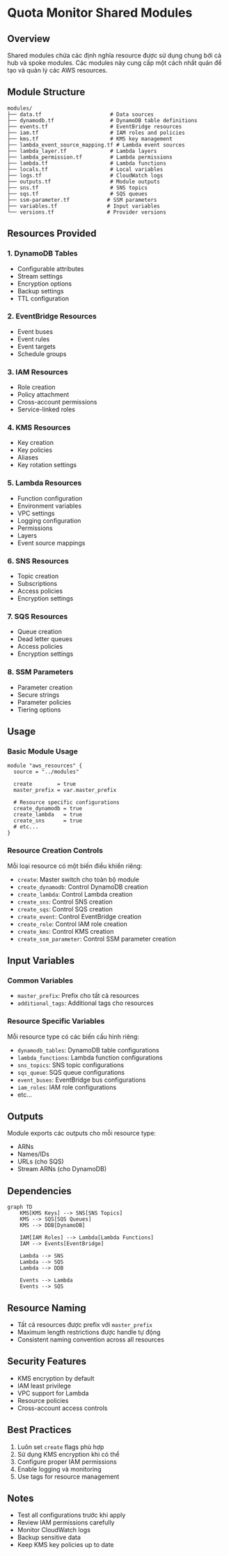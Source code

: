 # Quota Monitor Shared Modules

## Overview
Shared modules chứa các định nghĩa resource được sử dụng chung bởi cả hub và spoke modules. Các modules này cung cấp một cách nhất quán để tạo và quản lý các AWS resources.

## Module Structure
```
modules/
├── data.tf                      # Data sources
├── dynamodb.tf                  # DynamoDB table definitions
├── events.tf                    # EventBridge resources
├── iam.tf                       # IAM roles and policies
├── kms.tf                       # KMS key management
├── lambda_event_source_mapping.tf # Lambda event sources
├── lambda_layer.tf              # Lambda layers
├── lambda_permission.tf         # Lambda permissions
├── lambda.tf                    # Lambda functions
├── locals.tf                    # Local variables
├── logs.tf                      # CloudWatch logs
├── outputs.tf                   # Module outputs
├── sns.tf                       # SNS topics
├── sqs.tf                       # SQS queues
├── ssm-parameter.tf            # SSM parameters
├── variables.tf                # Input variables
└── versions.tf                 # Provider versions
```

## Resources Provided

### 1. DynamoDB Tables
- Configurable attributes
- Stream settings
- Encryption options
- Backup settings
- TTL configuration

### 2. EventBridge Resources
- Event buses
- Event rules
- Event targets
- Schedule groups

### 3. IAM Resources
- Role creation
- Policy attachment
- Cross-account permissions
- Service-linked roles

### 4. KMS Resources
- Key creation
- Key policies
- Aliases
- Key rotation settings

### 5. Lambda Resources
- Function configuration
- Environment variables
- VPC settings
- Logging configuration
- Permissions
- Layers
- Event source mappings

### 6. SNS Resources
- Topic creation
- Subscriptions
- Access policies
- Encryption settings

### 7. SQS Resources
- Queue creation
- Dead letter queues
- Access policies
- Encryption settings

### 8. SSM Parameters
- Parameter creation
- Secure strings
- Parameter policies
- Tiering options

## Usage

### Basic Module Usage
```hcl
module "aws_resources" {
  source = "../modules"
  
  create        = true
  master_prefix = var.master_prefix
  
  # Resource specific configurations
  create_dynamodb = true
  create_lambda   = true
  create_sns      = true
  # etc...
}
```

### Resource Creation Controls
Mỗi loại resource có một biến điều khiển riêng:
- `create`: Master switch cho toàn bộ module
- `create_dynamodb`: Control DynamoDB creation
- `create_lambda`: Control Lambda creation
- `create_sns`: Control SNS creation
- `create_sqs`: Control SQS creation
- `create_event`: Control EventBridge creation
- `create_role`: Control IAM role creation
- `create_kms`: Control KMS creation
- `create_ssm_parameter`: Control SSM parameter creation

## Input Variables

### Common Variables
- `master_prefix`: Prefix cho tất cả resources
- `additional_tags`: Additional tags cho resources

### Resource Specific Variables
Mỗi resource type có các biến cấu hình riêng:
- `dynamodb_tables`: DynamoDB table configurations
- `lambda_functions`: Lambda function configurations
- `sns_topics`: SNS topic configurations
- `sqs_queue`: SQS queue configurations
- `event_buses`: EventBridge bus configurations
- `iam_roles`: IAM role configurations
- etc...

## Outputs
Module exports các outputs cho mỗi resource type:
- ARNs
- Names/IDs
- URLs (cho SQS)
- Stream ARNs (cho DynamoDB)

## Dependencies
```mermaid
graph TD
    KMS[KMS Keys] --> SNS[SNS Topics]
    KMS --> SQS[SQS Queues]
    KMS --> DDB[DynamoDB]
    
    IAM[IAM Roles] --> Lambda[Lambda Functions]
    IAM --> Events[EventBridge]
    
    Lambda --> SNS
    Lambda --> SQS
    Lambda --> DDB
    
    Events --> Lambda
    Events --> SQS
```

## Resource Naming
- Tất cả resources được prefix với `master_prefix`
- Maximum length restrictions được handle tự động
- Consistent naming convention across all resources

## Security Features
- KMS encryption by default
- IAM least privilege
- VPC support for Lambda
- Resource policies
- Cross-account access controls

## Best Practices
1. Luôn set `create` flags phù hợp
2. Sử dụng KMS encryption khi có thể
3. Configure proper IAM permissions
4. Enable logging và monitoring
5. Use tags for resource management

## Notes
- Test all configurations trước khi apply
- Review IAM permissions carefully
- Monitor CloudWatch logs
- Backup sensitive data
- Keep KMS key policies up to date